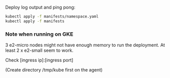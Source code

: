 Deploy log output and ping pong:
```sh
kubectl apply -f manifests/namespace.yaml
kubectl apply -f manifests
```

### Note when running on GKE
3 e2-micro nodes might not have enough memory to run the deployment. At least 2 x e2-small seem to work.

Check [ingress ip]:[ingress port]

(Create directory /tmp/kube first on the agent)